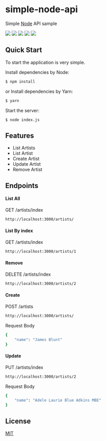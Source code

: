 # simple-node-api
Simple [Node](https://nodejs.org/en/) API sample

![](https://img.shields.io/github/stars/alex-girao/simple-node-api) ![](https://img.shields.io/github/forks/alex-girao/simple-node-api) ![](https://img.shields.io/github/tag/alex-girao/simple-node-api) ![](https://img.shields.io/github/release/alex-girao/simple-node-api) ![](https://img.shields.io/github/issues/alex-girao/simple-node-api)

## Quick Start

To start the application is very simple.

  Install dependencies by Node:
```bash
$ npm install
```
  or Install dependencies by Yarn:
```bash
$ yarn
```

  Start the server:

```bash
$ node index.js
```
## Features

  * List Artists
  * List Artist
  * Create Artist
  * Update Artist
  * Remove Artist

## Endpoints
#### List All
GET /artists/index
```bash
http://localhost:3000/artists/
```
#### List By index
GET /artists/index
```bash
http://localhost:3000/artists/1
```
#### Remove
DELETE /artists/index
```bash
http://localhost:3000/artists/2
```
#### Create
POST /artists
```bash
http://localhost:3000/artists/
```
Request Body 
```bash
{
	"name": "James Blunt"
}
```
#### Update
PUT /artists/index
```bash
http://localhost:3000/artists/2
```
Request Body 
```bash
{
	"name": "Adele Laurie Blue Adkins MBE"
}
```

## License

  [MIT](LICENSE)